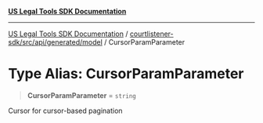 [**US Legal Tools SDK Documentation**](../../../../../../README.md)

***

[US Legal Tools SDK Documentation](../../../../../../README.md) / [courtlistener-sdk/src/api/generated/model](../README.md) / CursorParamParameter

# Type Alias: CursorParamParameter

> **CursorParamParameter** = `string`

Cursor for cursor-based pagination
